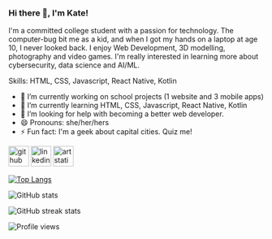 ### Hi there 👋, I'm Kate!
I'm a committed college student with a passion for technology. The computer-bug bit me as a kid, and when I got my hands on a laptop at age 10, I never looked back. I enjoy Web Development, 3D modelling, photography and video games. I'm really interested in learning more about cybersecurity, data science and AI/ML.

Skills: HTML, CSS, Javascript, React Native, Kotlin

- 🔭 I’m currently working on school projects (1 website and 3 mobile apps) 
- 🌱 I’m currently learning HTML, CSS, Javascript, React Native, Kotlin 
- 🤔 I’m looking for help with becoming a better web developer. 
- 😄 Pronouns: she/her/hers 
- ⚡ Fun fact: I'm a geek about capital cities. Quiz me! 


[<img src='https://cdn.jsdelivr.net/npm/simple-icons@3.0.1/icons/github.svg' alt='github' height='40'>](https://github.com/yayokb)  [<img src='https://cdn.jsdelivr.net/npm/simple-icons@3.0.1/icons/linkedin.svg' alt='linkedin' height='40'>](https://www.linkedin.com/in/kateblake3/)  [<img src='https://cdn.jsdelivr.net/npm/simple-icons@3.0.1/icons/artstation.svg' alt='artstation' height='40'>](https://www.artstation.com/yayokb/)  

[![Top Langs](https://github-readme-stats.vercel.app/api/top-langs/?username=yayokb)](https://github.com/anuraghazra/github-readme-stats)

![GitHub stats](https://github-readme-stats.vercel.app/api?username=yayokb&show_icons=true&count_private=true)  

![GitHub streak stats](https://github-readme-streak-stats.herokuapp.com/?user=yayokb)  

![Profile views](https://gpvc.arturio.dev/yayokb)  

